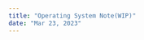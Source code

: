 ```yaml
---
title: "Operating System Note(WIP)"
date: "Mar 23, 2023"
---
```

<div style="background-color:black;">
  <style>
    /* Neon colors */
    :root {
      --neon-yellow: #f4d03f;
      --neon-pink: #f62459;
      --neon-blue: #0dc9f7;
      --neon-green: #39ff14;
    }
  </style>

</div>